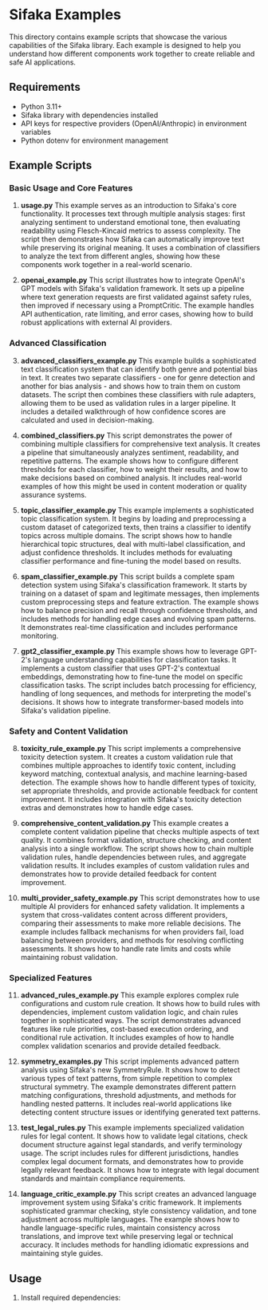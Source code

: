 # Sifaka Examples

This directory contains example scripts that showcase the various capabilities of the Sifaka library. Each example is designed to help you understand how different components work together to create reliable and safe AI applications.

## Requirements

- Python 3.11+
- Sifaka library with dependencies installed
- API keys for respective providers (OpenAI/Anthropic) in environment variables
- Python dotenv for environment management

## Example Scripts

### Basic Usage and Core Features

1. **usage.py**
   This example serves as an introduction to Sifaka's core functionality. It processes text through multiple analysis stages: first analyzing sentiment to understand emotional tone, then evaluating readability using Flesch-Kincaid metrics to assess complexity. The script then demonstrates how Sifaka can automatically improve text while preserving its original meaning. It uses a combination of classifiers to analyze the text from different angles, showing how these components work together in a real-world scenario.

2. **openai_example.py**
   This script illustrates how to integrate OpenAI's GPT models with Sifaka's validation framework. It sets up a pipeline where text generation requests are first validated against safety rules, then improved if necessary using a PromptCritic. The example handles API authentication, rate limiting, and error cases, showing how to build robust applications with external AI providers.

### Advanced Classification

3. **advanced_classifiers_example.py**
   This example builds a sophisticated text classification system that can identify both genre and potential bias in text. It creates two separate classifiers - one for genre detection and another for bias analysis - and shows how to train them on custom datasets. The script then combines these classifiers with rule adapters, allowing them to be used as validation rules in a larger pipeline. It includes a detailed walkthrough of how confidence scores are calculated and used in decision-making.

4. **combined_classifiers.py**
   This script demonstrates the power of combining multiple classifiers for comprehensive text analysis. It creates a pipeline that simultaneously analyzes sentiment, readability, and repetitive patterns. The example shows how to configure different thresholds for each classifier, how to weight their results, and how to make decisions based on combined analysis. It includes real-world examples of how this might be used in content moderation or quality assurance systems.

5. **topic_classifier_example.py**
   This example implements a sophisticated topic classification system. It begins by loading and preprocessing a custom dataset of categorized texts, then trains a classifier to identify topics across multiple domains. The script shows how to handle hierarchical topic structures, deal with multi-label classification, and adjust confidence thresholds. It includes methods for evaluating classifier performance and fine-tuning the model based on results.

6. **spam_classifier_example.py**
   This script builds a complete spam detection system using Sifaka's classification framework. It starts by training on a dataset of spam and legitimate messages, then implements custom preprocessing steps and feature extraction. The example shows how to balance precision and recall through confidence thresholds, and includes methods for handling edge cases and evolving spam patterns. It demonstrates real-time classification and includes performance monitoring.

7. **gpt2_classifier_example.py**
   This example shows how to leverage GPT-2's language understanding capabilities for classification tasks. It implements a custom classifier that uses GPT-2's contextual embeddings, demonstrating how to fine-tune the model on specific classification tasks. The script includes batch processing for efficiency, handling of long sequences, and methods for interpreting the model's decisions. It shows how to integrate transformer-based models into Sifaka's validation pipeline.

### Safety and Content Validation

8. **toxicity_rule_example.py**
   This script implements a comprehensive toxicity detection system. It creates a custom validation rule that combines multiple approaches to identify toxic content, including keyword matching, contextual analysis, and machine learning-based detection. The example shows how to handle different types of toxicity, set appropriate thresholds, and provide actionable feedback for content improvement. It includes integration with Sifaka's toxicity detection extras and demonstrates how to handle edge cases.

9. **comprehensive_content_validation.py**
   This example creates a complete content validation pipeline that checks multiple aspects of text quality. It combines format validation, structure checking, and content analysis into a single workflow. The script shows how to chain multiple validation rules, handle dependencies between rules, and aggregate validation results. It includes examples of custom validation rules and demonstrates how to provide detailed feedback for content improvement.

10. **multi_provider_safety_example.py**
    This script demonstrates how to use multiple AI providers for enhanced safety validation. It implements a system that cross-validates content across different providers, comparing their assessments to make more reliable decisions. The example includes fallback mechanisms for when providers fail, load balancing between providers, and methods for resolving conflicting assessments. It shows how to handle rate limits and costs while maintaining robust validation.

### Specialized Features

11. **advanced_rules_example.py**
    This example explores complex rule configurations and custom rule creation. It shows how to build rules with dependencies, implement custom validation logic, and chain rules together in sophisticated ways. The script demonstrates advanced features like rule priorities, cost-based execution ordering, and conditional rule activation. It includes examples of how to handle complex validation scenarios and provide detailed feedback.

12. **symmetry_examples.py**
    This script implements advanced pattern analysis using Sifaka's new SymmetryRule. It shows how to detect various types of text patterns, from simple repetition to complex structural symmetry. The example demonstrates different pattern matching configurations, threshold adjustments, and methods for handling nested patterns. It includes real-world applications like detecting content structure issues or identifying generated text patterns.

13. **test_legal_rules.py**
    This example implements specialized validation rules for legal content. It shows how to validate legal citations, check document structure against legal standards, and verify terminology usage. The script includes rules for different jurisdictions, handles complex legal document formats, and demonstrates how to provide legally relevant feedback. It shows how to integrate with legal document standards and maintain compliance requirements.

14. **language_critic_example.py**
    This script creates an advanced language improvement system using Sifaka's critic framework. It implements sophisticated grammar checking, style consistency validation, and tone adjustment across multiple languages. The example shows how to handle language-specific rules, maintain consistency across translations, and improve text while preserving legal or technical accuracy. It includes methods for handling idiomatic expressions and maintaining style guides.

## Usage

1. Install required dependencies:
   ```